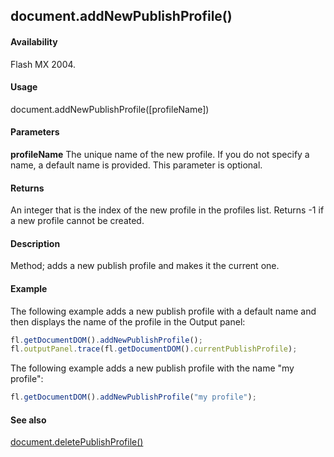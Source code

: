 ## document.addNewPublishProfile()

#### Availability

Flash MX 2004.

#### Usage

document.addNewPublishProfile([profileName])

#### Parameters

**profileName** The unique name of the new profile. If you do not specify a name, a default name is provided. This parameter is optional.

#### Returns

An integer that is the index of the new profile in the profiles list. Returns -1 if a new profile cannot be created.

#### Description

Method; adds a new publish profile and makes it the current one.

#### Example


The following example adds a new publish profile with a default name and then displays the name of the profile in the Output panel:
```javascript
fl.getDocumentDOM().addNewPublishProfile();
fl.outputPanel.trace(fl.getDocumentDOM().currentPublishProfile);
```
The following example adds a new publish profile with the name "my profile":  

```javascript
fl.getDocumentDOM().addNewPublishProfile("my profile");

```
#### See also

[document.deletePublishProfile()](../Document_object/docume42.md)
